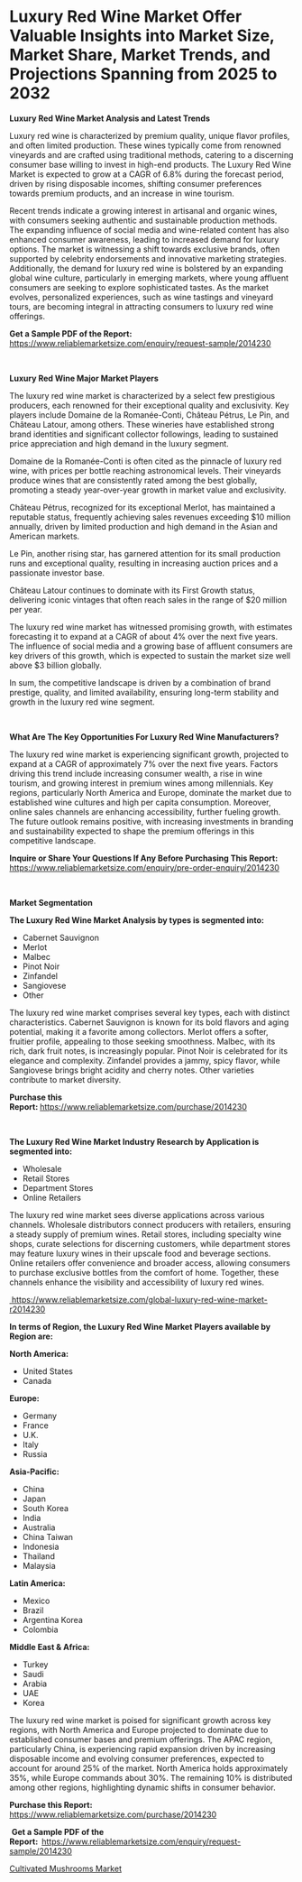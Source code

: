 <p><h1>Luxury Red Wine Market Offer Valuable Insights into Market Size, Market Share, Market Trends, and Projections Spanning from 2025 to 2032</h1></p><p><strong>Luxury Red Wine Market Analysis and Latest Trends</strong></p>
<p><p>Luxury red wine is characterized by premium quality, unique flavor profiles, and often limited production. These wines typically come from renowned vineyards and are crafted using traditional methods, catering to a discerning consumer base willing to invest in high-end products. The Luxury Red Wine Market is expected to grow at a CAGR of 6.8% during the forecast period, driven by rising disposable incomes, shifting consumer preferences towards premium products, and an increase in wine tourism.</p><p>Recent trends indicate a growing interest in artisanal and organic wines, with consumers seeking authentic and sustainable production methods. The expanding influence of social media and wine-related content has also enhanced consumer awareness, leading to increased demand for luxury options. The market is witnessing a shift towards exclusive brands, often supported by celebrity endorsements and innovative marketing strategies. Additionally, the demand for luxury red wine is bolstered by an expanding global wine culture, particularly in emerging markets, where young affluent consumers are seeking to explore sophisticated tastes. As the market evolves, personalized experiences, such as wine tastings and vineyard tours, are becoming integral in attracting consumers to luxury red wine offerings.</p></p>
<p><strong>Get a Sample PDF of the Report:&nbsp;</strong> <a href="https://www.reliablemarketsize.com/enquiry/request-sample/2014230?utm_campaign=2319&utm_medium=2&utm_source=Github&utm_content=ia&utm_term=14022025&utm_id=luxury-red-wine">https://www.reliablemarketsize.com/enquiry/request-sample/2014230</a></p>
<p>&nbsp;</p>
<p><strong>Luxury Red Wine Major Market Players</strong></p>
<p><p>The luxury red wine market is characterized by a select few prestigious producers, each renowned for their exceptional quality and exclusivity. Key players include Domaine de la Romanée-Conti, Château Pétrus, Le Pin, and Château Latour, among others. These wineries have established strong brand identities and significant collector followings, leading to sustained price appreciation and high demand in the luxury segment.</p><p>Domaine de la Romanée-Conti is often cited as the pinnacle of luxury red wine, with prices per bottle reaching astronomical levels. Their vineyards produce wines that are consistently rated among the best globally, promoting a steady year-over-year growth in market value and exclusivity.</p><p>Château Pétrus, recognized for its exceptional Merlot, has maintained a reputable status, frequently achieving sales revenues exceeding $10 million annually, driven by limited production and high demand in the Asian and American markets.</p><p>Le Pin, another rising star, has garnered attention for its small production runs and exceptional quality, resulting in increasing auction prices and a passionate investor base. </p><p>Château Latour continues to dominate with its First Growth status, delivering iconic vintages that often reach sales in the range of $20 million per year. </p><p>The luxury red wine market has witnessed promising growth, with estimates forecasting it to expand at a CAGR of about 4% over the next five years. The influence of social media and a growing base of affluent consumers are key drivers of this growth, which is expected to sustain the market size well above $3 billion globally. </p><p>In sum, the competitive landscape is driven by a combination of brand prestige, quality, and limited availability, ensuring long-term stability and growth in the luxury red wine segment.</p></p>
<p>&nbsp;</p>
<p><strong>What Are The Key Opportunities For Luxury Red Wine Manufacturers?</strong></p>
<p><p>The luxury red wine market is experiencing significant growth, projected to expand at a CAGR of approximately 7% over the next five years. Factors driving this trend include increasing consumer wealth, a rise in wine tourism, and growing interest in premium wines among millennials. Key regions, particularly North America and Europe, dominate the market due to established wine cultures and high per capita consumption. Moreover, online sales channels are enhancing accessibility, further fueling growth. The future outlook remains positive, with increasing investments in branding and sustainability expected to shape the premium offerings in this competitive landscape.</p></p>
<p><strong>Inquire or Share Your Questions If Any Before Purchasing This Report:</strong> <a href="https://www.reliablemarketsize.com/enquiry/pre-order-enquiry/2014230?utm_campaign=2319&utm_medium=2&utm_source=Github&utm_content=ia&utm_term=14022025&utm_id=luxury-red-wine">https://www.reliablemarketsize.com/enquiry/pre-order-enquiry/2014230</a></p>
<p>&nbsp;</p>
<p><strong>Market Segmentation</strong></p>
<p><strong>The Luxury Red Wine Market Analysis by types is segmented into:</strong></p>
<p><ul><li>Cabernet Sauvignon</li><li>Merlot</li><li>Malbec</li><li>Pinot Noir</li><li>Zinfandel</li><li>Sangiovese</li><li>Other</li></ul></p>
<p><p>The luxury red wine market comprises several key types, each with distinct characteristics. Cabernet Sauvignon is known for its bold flavors and aging potential, making it a favorite among collectors. Merlot offers a softer, fruitier profile, appealing to those seeking smoothness. Malbec, with its rich, dark fruit notes, is increasingly popular. Pinot Noir is celebrated for its elegance and complexity. Zinfandel provides a jammy, spicy flavor, while Sangiovese brings bright acidity and cherry notes. Other varieties contribute to market diversity.</p></p>
<p><strong>Purchase this Report:&nbsp;</strong><a href="https://www.reliablemarketsize.com/purchase/2014230?utm_campaign=2319&utm_medium=2&utm_source=Github&utm_content=ia&utm_term=14022025&utm_id=luxury-red-wine">https://www.reliablemarketsize.com/purchase/2014230</a></p>
<p>&nbsp;</p>
<p><strong>The Luxury Red Wine Market Industry Research by Application is segmented into:</strong></p>
<p><ul><li>Wholesale</li><li>Retail Stores</li><li>Department Stores</li><li>Online Retailers</li></ul></p>
<p><p>The luxury red wine market sees diverse applications across various channels. Wholesale distributors connect producers with retailers, ensuring a steady supply of premium wines. Retail stores, including specialty wine shops, curate selections for discerning customers, while department stores may feature luxury wines in their upscale food and beverage sections. Online retailers offer convenience and broader access, allowing consumers to purchase exclusive bottles from the comfort of home. Together, these channels enhance the visibility and accessibility of luxury red wines.</p></p>
<p><a href="https://www.reliablemarketsize.com/global-luxury-red-wine-market-r2014230?utm_campaign=2319&utm_medium=2&utm_source=Github&utm_content=ia&utm_term=14022025&utm_id=luxury-red-wine">&nbsp;https://www.reliablemarketsize.com/global-luxury-red-wine-market-r2014230</a></p>
<p><strong>In terms of Region, the Luxury Red Wine Market Players available by Region are:</strong></p>
<p>
    <p> <strong> North America: </strong>
        <ul>
            <li>United States</li>
            <li>Canada</li>
        </ul>
        </p> 
    <p> <strong> Europe: </strong>
        <ul>
            <li>Germany</li>
            <li>France</li>
            <li>U.K.</li>
            <li>Italy</li>
            <li>Russia</li>
        </ul>
        </p> 
    <p> <strong> Asia-Pacific: </strong>
        <ul>
            <li>China</li>
            <li>Japan</li>
            <li>South Korea</li>
            <li>India</li>
            <li>Australia</li>
            <li>China Taiwan</li>
            <li>Indonesia</li>
            <li>Thailand</li>
            <li>Malaysia</li>
        </ul>
        </p> 
    <p> <strong> Latin America: </strong>
        <ul>
            <li>Mexico</li>
            <li>Brazil</li>
            <li>Argentina Korea</li>
            <li>Colombia</li>
        </ul>
        </p> 
    <p> <strong> Middle East & Africa: </strong>
        <ul>
            <li>Turkey</li>
            <li>Saudi</li>
            <li>Arabia</li>
            <li>UAE</li>
            <li>Korea</li>
        </ul>
    </p>
    </p>
<p><p>The luxury red wine market is poised for significant growth across key regions, with North America and Europe projected to dominate due to established consumer bases and premium offerings. The APAC region, particularly China, is experiencing rapid expansion driven by increasing disposable income and evolving consumer preferences, expected to account for around 25% of the market. North America holds approximately 35%, while Europe commands about 30%. The remaining 10% is distributed among other regions, highlighting dynamic shifts in consumer behavior.</p></p>
<p><strong>Purchase this Report: </strong><a href="https://www.reliablemarketsize.com/purchase/2014230?utm_campaign=2319&utm_medium=2&utm_source=Github&utm_content=ia&utm_term=14022025&utm_id=luxury-red-wine">https://www.reliablemarketsize.com/purchase/2014230</a></p>
<p>&nbsp;<strong>Get a Sample PDF of the Report:&nbsp;&nbsp;</strong><a href="https://www.reliablemarketsize.com/enquiry/request-sample/2014230?utm_campaign=2319&utm_medium=2&utm_source=Github&utm_content=ia&utm_term=14022025&utm_id=luxury-red-wine">https://www.reliablemarketsize.com/enquiry/request-sample/2014230</a></p>
<p><strong></strong></p>
<p><p><a href="https://github.com/oslieselotte2192/Market-Research-Report-List-1/blob/main/cultivated-mushrooms-market.md?utm_campaign=2319&utm_medium=2&utm_source=Github&utm_content=ia&utm_term=14022025&utm_id=luxury-red-wine">Cultivated Mushrooms Market</a></p></p>